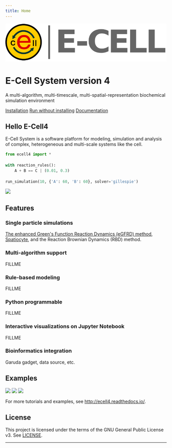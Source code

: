 ```yaml
---
title: Home
---
```


![](https://github.com/ecell/ecell4_docs/raw/master/ecell-logo-with-title.png)

# E-Cell System version 4

A multi-algorithm, multi-timescale, multi-spatial-representation biochemical simulation environment

[Installation](https://github.com/ecell/ecell4#installation)
[Run without installing](https://github.com/ecell/ecell4_docs)
[Documentation](http://ecell4.readthedocs.io/en/latest/)

## Hello E-Cell4

E-Cell System is a software platform for modeling, simulation and analysis of complex, heterogeneous and multi-scale systems like the cell.

~~~python
from ecell4 import *

with reaction_rules():
    A + B == C | (0.01, 0.3)

run_simulation(10, {'A': 60, 'B': 60}, solver='gillespie')
~~~

![](http://www.e-cell.org/ecell4/images/gillespie.png)

## Features

### Single particle simulations
[The enhanced Green's Function Reaction Dynamics (eGFRD) method](http://gfrd.org/), [Spatiocyte](http://spatiocyte.org/), and the Reaction Brownian Dynamics (RBD) method.

### Multi-algorithm support
FILLME

### Rule-based modeling
FILLME

### Python programmable
FILLME

### Interactive visualizations on Jupyter Notebook
FILLME

### Bioinformatics integration
Garuda gadget, data source, etc.

## Examples

[![](http://www.e-cell.org/ecell4/images/drosophila.png)](https://github.com/ecell/ecell4-notebooks/blob/master/Examples/Drosophila%20Circadian%20Clock.ipynb)
[![](http://www.e-cell.org/ecell4/images/minde.gif)](https://github.com/ecell/ecell4-notebooks/blob/master/Examples/MinDE%20System%20with%20Spatiocyte%20Simulator.ipynb)
[![](http://www.e-cell.org/ecell4/images/attractors.png)](https://github.com/ecell/ecell4-notebooks/blob/master/Examples/Attractors.ipynb)

For more tutorials and examples, see http://ecell4.readthedocs.io/.

## License

This project is licensed under the terms of the GNU General Public License v3. See [LICENSE](https://github.com/ecell/ecell4_base/blob/master/LICENSE).

---
